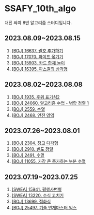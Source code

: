 # SSAFY_10th_algo
대전 싸피 8반 알고리즘 스터디입니다.

## 2023.08.09~2023.08.15
1. [[BOJ] 16637. 괄호 추가하기](https://www.acmicpc.net/problem/16637)
2. [[BOJ] 17070. 파이프 옮기기](https://www.acmicpc.net/problem/17070)
3. [[BOJ] 15903. 카드 합체 놀이](https://www.acmicpc.net/problem/15903)
4. [[BOJ] 16395. 파스칼의 삼각형](https://www.acmicpc.net/problem/16395)

## 2023.08.02~2023.08.08
1. [[BOJ] 1935. 후위 표기식2](https://www.acmicpc.net/problem/1935)
2. [[BOJ] 24060. 알고리즘 수업 - 병합 정렬 1](https://www.acmicpc.net/problem/24060)
3. [[BOJ] 2559. 수열](https://www.acmicpc.net/problem/2559)
4. [[BOJ] 2468. 안전 영역](https://www.acmicpc.net/problem/2468)

## 2023.07.26~2023.08.01
1. [[BOJ] 2304. 창고 다각형](https://www.acmicpc.net/problem/2304)
2. [[BOJ] 2910. 빈도 정렬](https://www.acmicpc.net/problem/2910)
3. [[BOJ] 2491. 수열](https://www.acmicpc.net/problem/2491)
4. [[BOJ] 11055. 가장 큰 증가하는 부분 수열](https://www.acmicpc.net/problem/11055)

## 2023.07.19~2023.07.25
1. [[SWEA] 15941. 평행사변형](https://swexpertacademy.com/main/code/problem/problemDetail.do?contestProbId=AYVgOZEKOpcDFAQK)
2. [[SWEA] 13220. 수식 고치기](https://swexpertacademy.com/main/code/problem/problemDetail.do?contestProbId=AXzjz2V6-Q8DFASs)
3. [[BOJ] 13699. 점화식](https://www.acmicpc.net/problem/13699)
4. [[BOJ] 25497. 기술 연계마스터 임스](https://www.acmicpc.net/problem/25497)
